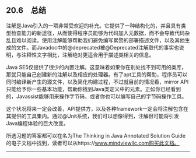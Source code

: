 ## 20.6　总结

注解是Java引入的一项非常受欢迎的补充。它提供了一种结构化的，并且具有类型检查能力的新途径，从而使得程序员能够为代码加入元数据，而不会导致代码杂乱且难以阅读。使用注解能够帮助我们避免编写累赘的部署描述文件，以及其他生成的文件。而Javadoc中的@deprecated被@Deprecated注解取代的事实也说明，与注释性文字相比，注解绝对更适合用于描述类相关的信息。

Java SE5仅提供了很少的内置注解。这意味着如果你在别处找不到可用的类库，那就只能自己创建新的注解以及相应的处理器。有了apt工具的帮助，程序员可以同时编译新产生的源文件，以及简化构建过程，不过就目前的情况看，mirror API只能给予你一些基本功能，帮助你找到Java类定义中的元素。正如你已经看到的，Javassist能够用来操作字节码，或者你也可以编写自己的字节码操作工具。

这个状况将来一定会改善，API提供方，以及各种framework一定会将注解包含在其提供的工具集内。通过@Unit系统，我们可以想像得到，注解很可能将引发Java编程体验的巨大改变。

所选习题的答案都可以在名为The Thinking in Java Annotated Solution Guide的电子文档中找到，读者可以从https://www.mindviewllc.com购买此文档。

---

[^1]: Jeremy Meyer来到Crested Butte花了两周的时间和我一起撰写本章，他的帮助弥足珍贵。

[^2]: 这无疑是受到C#中类似功能的启发。C#的这项功能源自一个关键字，而不是注解，并且是编译器强制要求的。也就是说，当C#程序员覆盖一个方法时，必须使用override关键字，而在Java中，@Override是可选择的。

[^3]: 作业，我建议读者将其作为课程大作业。解答指南中不包含此类作业的解决方案。

[^4]: 不过，使用非标准的选项-XclassesAsDecls，你可以在编译后的类中操作注解。

[^5]: Java设计师们卖弄地认为，镜子（mirror）就是起反射（reflection）的作用。

[^6]: 本书中文版、英文版以及双语版均已由机械工业出版社出版——编辑注。

[^7]: 我原本考虑过基于这里的设计来自己做一个Better JUnit。不过后来发现JUnit4已经具有很多我这里讲到的思想，因此直接升级为JUnit4可能更简单吧。

[^8]: 这个类库是本书附带的代码包的一部分，可以在www.MindView.net上找到。

[^9]: 方法会导致程序中止（没有异常抛出）。

[^10]: Jeremy Meyer与我在这个问题上花了一整天。

[^11]: 关于这个数字有许多传说，不过考虑到Java是由书呆子创造出来的，我们可以做一个合理的猜测，他可能正幻想着咖啡店中的某个女人。

[^12]: 感谢Shigeru Chiba博士创建了该工具，以及他对我开发AtUnitRemover.java的帮助。

[^13]: 加入了其中。